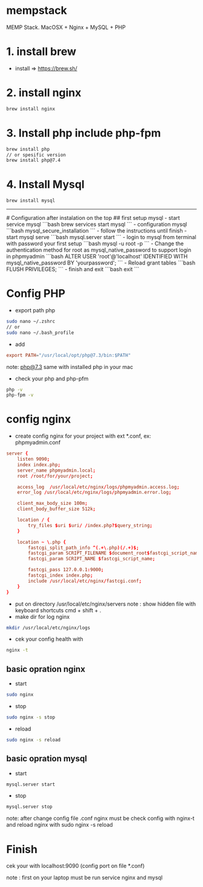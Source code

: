 # mempstack
MEMP Stack. MacOSX + Nginx + MySQL + PHP

# 1. install brew
- install => https://brew.sh/

# 2. install nginx
```bash
brew install nginx
```
# 3. Install php include php-fpm
```bash
brew install php
// or spesific version
brew install php@7.4
```
# 4. Install Mysql
```bash
brew install mysql
```
<hr>
# Configuration after instalation on the top
## first setup mysql
- start service mysql
```bash
brew services start mysql
```
- configuration mysql
```bash
mysql_secure_installation
```
- follow the instructions until finish
- start mysql serve
```bash
mysql.server start
```
- login to mysql from terminal with password your first setup
```bash
mysql -u root -p
```
- Change the authentication method for root as mysql_native_password to support login in phpmyadmin
```bash
ALTER USER 'root'@'localhost' IDENTIFIED WITH mysql_native_password BY 'yourpassword';
```
- Reload grant tables
```bash
FLUSH PRIVILEGES;
```
- finish and exit
```bash
exit
```

# Config PHP
- export path php
```bash
sudo nano ~/.zshrc
// or
sudo nano ~/.bash_profile
```
- add
```conf
export PATH="/usr/local/opt/php@7.3/bin:$PATH"
```
note: php@7.3 same with installed php in your mac
- check your php and php-pfm
```bash
php -v
php-fpm -v
```

# config nginx
- create config nginx for your project with ext *.conf, ex: phpmyadmin.conf
```conf
server {
    listen 9090;
    index index.php;
    server_name phpmyadmin.local;
    root /root/for/your/project;

    access_log  /usr/local/etc/nginx/logs/phpmyadmin.access.log;
    error_log /usr/local/etc/nginx/logs/phpmyadmin.error.log;

    client_max_body_size 100m;
    client_body_buffer_size 512k;

    location / {
        try_files $uri $uri/ /index.php?$query_string;
    }

    location ~ \.php {
        fastcgi_split_path_info ^(.+\.php)(/.+)$;
        fastcgi_param SCRIPT_FILENAME $document_root$fastcgi_script_name;
        fastcgi_param SCRIPT_NAME $fastcgi_script_name;

        fastcgi_pass 127.0.0.1:9000;
        fastcgi_index index.php;
        include /usr/local/etc/nginx/fastcgi.conf;
    }
}
```
- put on directory /usr/local/etc/nginx/servers
note : show hidden file with keyboard shortcuts cmd + shift + .
- make dir for log nginx
```bash
mkdir /usr/local/etc/nginx/logs
```
- cek your config health with
```bash
nginx -t
```
## basic opration nginx
- start
```bash
sudo nginx
```
- stop
```bash
sudo nginx -s stop
```
- reload
```bash
sudo nginx -s reload
```

## basic opration mysql
- start
```bash
mysql.server start
```
- stop
```bash
mysql.server stop
```
note: after change config file .conf nginx must be check config with nginx-t and reload nginx with sudo nginx -s reload

# Finish
cek your with localhost:9090 (config port on file *.conf)

note : first on your laptop must be run service nginx and mysql




